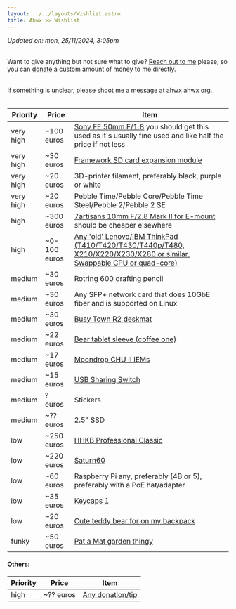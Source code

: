 ```yaml
---
layout: ../../layouts/Wishlist.astro
title: Ahwx >> Wishlist
---
```


_Updated on: mon, 25/11/2024, 3:05pm_<br><br>

Want to give anything but not sure what to give? [Reach out to me](https://ahwx.org/contact) please, so you can [donate](https://ahwx.org/donate) a custom amount of money to me directly.<br><br>

If something is unclear, please shoot me a message at ahwx <at> ahwx <dot> org.<br><br>

| Priority  | Price        | Item                                                                                                                                                    |
| --------- | ------------ | --------------------------------------------------------------------------------------------------------------------------------------------------------|
| very high | ~100 euros   | [Sony FE 50mm F/1.8](https://www.kamera-express.nl/sony-fe-50mm-f-1-8) you should get this used as it's usually fine used and like half the price if not less             |
| very high | ~30 euros    | [Framework SD card expansion module](https://frame.work/nl/en/products/sd-expansion-card)                                                                                 |
| very high | ~20 euros    | 3D-printer filament, preferably black, purple or white                                                                                                  |
| very high | ~20 euros    | Pebble Time/Pebble Core/Pebble Time Steel/Pebble 2/Pebble 2 SE                                                                                          |
| high      | ~300 euros   | [7artisans 10mm F/2.8 Mark II for E-mount](https://www.kamera-express.nl/7artisans-10mm-f-2-8-mark-ii-sony-e-mount-z) should be cheaper elsewhere                         |
| high      | ~0-100 euros | [Any 'old' Lenovo/IBM ThinkPad (T410/T420/T430/T440p/T480, X210/X220/X230/X280 or similar. Swappable CPU or quad-core)](https://lenovo.com/)            |
| medium    | ~30 euros    | Rotring 600 drafting pencil                                                                                                                             |
| medium    | ~30 euros    | Any SFP+ network card that does 10GbE fiber and is supported on Linux                                                                                   |
| medium    | ~30 euros    | [Busy Town R2 deskmat](https://mykeyboard.eu/catalogue/busy-town-r2-deskmat-gb_7829/)                                                                   |
| medium    | ~22 euros    | [Bear tablet sleeve (coffee one)](https://www.amazon.com/dp/B0D2BF4X1X?th=1)
| medium    | ~17 euros    | [Moondrop CHU II IEMs](https://www.amazon.com/dp/B0CB8HHS8V)
| medium    | ~15 euros    | [USB Sharing Switch](https://www.amazon.nl/dp/B09DSGL7KV)                                                                                               |
| medium    | ? euros      | Stickers                                                                                                                                                |
| medium    | ~?? euros    | 2.5" SSD                                                                                                                                                |
| low       | ~250 euros   | [HHKB Professional Classic](https://www.amazon.de/dp/B082TXQD1S)                                                                                        |
| low       | ~220 euros   | [Saturn60](https://candykeys.com/product/saturn60-full-kit)                                                                                             |
| low       | ~60 euros    | Raspberry Pi any, preferably (4B or 5), preferably with a PoE hat/adapter                                                                                                 |
| low       | ~35 euros    | [Keycaps 1](https://www.amazon.com/AHHC-Japanese-Keycaps-GH60RK61GK6466ALT6187104-Mechanical/dp/B099DXXWHP)                                             |
| low       | ~20 euros    | [Cute teddy bear for on my backpack](https://www.amazon.nl/Knuffel-teddybeer-schattig-speelgoed-kinderen/dp/B09CNR2SVF/)                                |
| funky     | ~50 euros    | [Pat a Mat garden thingy](https://www.bol.com/nl/nl/p/buurman-en-buurman-tuinbeeld-welcome/9300000073665828/)                                           |

#### Others:

| Priority | Price     | Item                                            |
| -------- | --------- | ----------------------------------------------- |
| high     | ~?? euros | [Any donation/tip](https://ahwx.org/donate) |
